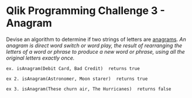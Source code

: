# Qlik Programming Challenge 3 - Anagram

Devise an algorithm to determine if two strings of letters are [anagrams](https://en.wikipedia.org/wiki/Anagram).  *An anagram is direct word switch or word play, the result of rearranging the letters of a word or phrase to produce a new word or phrase, using all the original letters exactly once.*

`ex. isAnagram(Debit Card, Bad Credit) 
returns true `

`ex 2. isAnagram(Astronomer, Moon starer) 
returns true `

`ex 3. isAnagram(These churn air, The Hurricanes) 
returns false`

